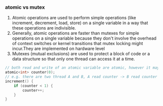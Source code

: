 ### atomic vs mutex
1. Atomic operations are used to perform simple operations (like increment, decrement, load, store) on a single variable in a way that these operations are indivisible.
2. Generally, atomic operations are faster than mutexes for simple operations on a single variable because they don't involve the overhead of context switches or kernel transitions that mutex locking might incur.They are implemented on hardware level
3. Mutexes (mutual exclusions) are used to protect a block of code or a data structure so that only one thread can access it at a time.  
```cpp
// both read and write of an atomic variable are atomic, however it may still cause race condition if not handle the atomic correct if there's a compund operation
atomic<int> counter(0);
// e.g. there are two thread A and B, A read counter -> B read counter -> A write counter -> B write counter, counter incremented from 0 to 2
increment() {
    if (counter < 1) {
        counter++;
    }
}
```
